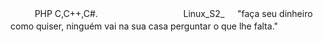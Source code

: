   ㅤㅤㅤPHP
      C,C++,C#.ㅤㅤㅤㅤㅤ ㅤ                           ㅤㅤㅤㅤLinux_S2_
ㅤ 
"faça seu dinheiro como quiser, ninguém vai na sua casa perguntar o que lhe falta."ㅤㅤㅤㅤㅤㅤㅤㅤㅤㅤㅤㅤㅤㅤㅤㅤㅤㅤㅤㅤㅤㅤㅤㅤ              